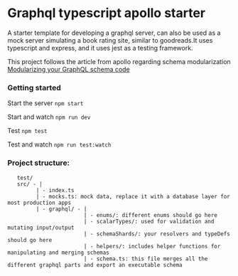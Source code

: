 # Graphql typescript apollo starter

A starter template for developing a graphql server, can also be used as a mock server simulating a book rating site, similar to goodreads.It uses typescript and express, and it uses jest as a testing framework.

This project follows the article from apollo regarding schema modularization [Modularizing your GraphQL schema code](https://blog.apollographql.com/modularizing-your-graphql-schema-code-d7f71d5ed5f2)

### Getting started

Start the server `npm start`

Start and watch `npm run dev`

Test `npm test`

Test and watch `npm run test:watch`

### Project structure:
        
       test/ 
       src/ - |
             | - index.ts
             | - mocks.ts: mock data, replace it with a database layer for most production apps
             | - graphql/ - |
                            | - enums/: different enums should go here
                            | - scalarTypes/: used for validation and mutating input/output
                            | - schemaShards/: your resolvers and typeDefs should go here
                            | - helpers/: includes helper functions for manipulating and merging schemas 
                            | - schema.ts: this file merges all the different graphql parts and export an executable schema
